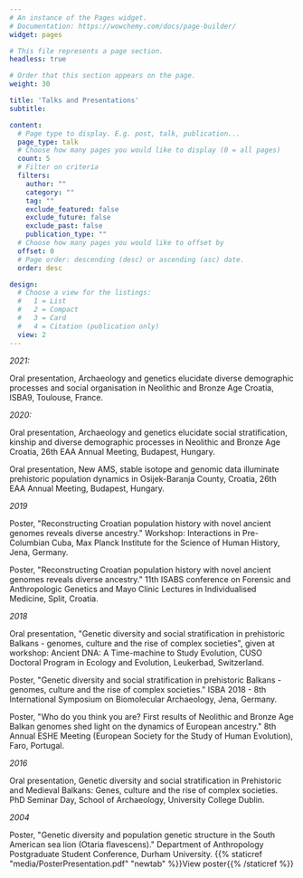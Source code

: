 ```yaml
---
# An instance of the Pages widget.
# Documentation: https://wowchemy.com/docs/page-builder/
widget: pages

# This file represents a page section.
headless: true

# Order that this section appears on the page.
weight: 30

title: 'Talks and Presentations'
subtitle:

content:
  # Page type to display. E.g. post, talk, publication...
  page_type: talk
  # Choose how many pages you would like to display (0 = all pages)
  count: 5
  # Filter on criteria
  filters:
    author: ""
    category: ""
    tag: ""
    exclude_featured: false
    exclude_future: false
    exclude_past: false
    publication_type: ""
  # Choose how many pages you would like to offset by
  offset: 0
  # Page order: descending (desc) or ascending (asc) date.
  order: desc

design:
  # Choose a view for the listings:
  #   1 = List
  #   2 = Compact
  #   3 = Card
  #   4 = Citation (publication only)
  view: 2
---
```


*2021:*

Oral presentation, Archaeology and genetics elucidate diverse demographic processes and social organisation in Neolithic and Bronze Age Croatia, ISBA9, Toulouse, France.

*2020:*

Oral presentation, Archaeology and genetics elucidate social stratification, kinship and diverse demographic processes in Neolithic and Bronze Age Croatia, 26th EAA Annual Meeting, Budapest, Hungary.

Oral presentation, New AMS, stable isotope and genomic data illuminate prehistoric population dynamics in Osijek-Baranja County, Croatia, 26th EAA Annual Meeting, Budapest, Hungary.

*2019*

Poster, "Reconstructing Croatian population history with novel ancient genomes reveals diverse ancestry." Workshop: Interactions in Pre-Columbian Cuba, Max Planck Institute for the Science of Human History, Jena, Germany.

Poster, "Reconstructing Croatian population history with novel ancient genomes reveals diverse ancestry." 11th ISABS conference on Forensic and Anthropologic Genetics and Mayo Clinic Lectures in Individualised Medicine, Split, Croatia.

*2018*

Oral presentation, "Genetic diversity and social stratification in prehistoric Balkans - genomes, culture and the rise of complex societies", given at workshop: Ancient DNA: A Time-machine to Study Evolution, CUSO Doctoral Program in Ecology and Evolution, Leukerbad, Switzerland.

Poster, "Genetic diversity and social stratification in prehistoric Balkans - genomes, culture and the rise of complex societies." ISBA 2018 - 8th International Symposium on Biomolecular Archaeology, Jena, Germany.

Poster, "Who do you think you are? First results of Neolithic and Bronze Age Balkan genomes shed light on the dynamics of European ancestry." 8th Annual ESHE Meeting (European Society for the Study of Human Evolution), Faro, Portugal.

*2016*

Oral presentation, Genetic diversity and social stratification in Prehistoric and Medieval Balkans: Genes, culture and the rise of complex societies. PhD Seminar Day, School of Archaeology, University College Dublin.

*2004*

Poster, "Genetic diversity and population genetic structure in the South American sea lion (Otaria flavescens)." Department of Anthropology Postgraduate Student Conference, Durham University. {{% staticref "media/PosterPresentation.pdf" "newtab" %}}View poster{{% /staticref %}}
